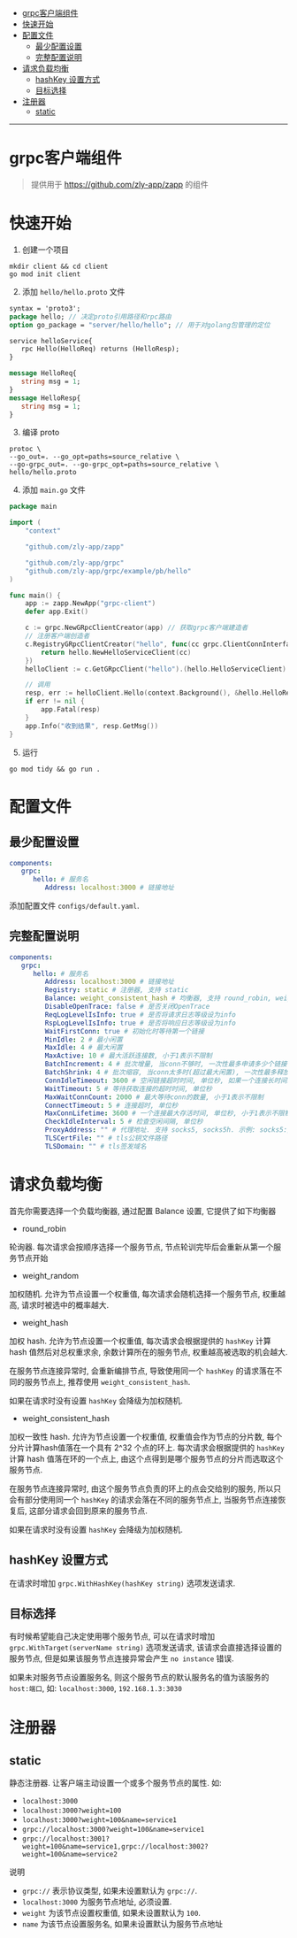 <!-- TOC -->

- [grpc客户端组件](#grpc%E5%AE%A2%E6%88%B7%E7%AB%AF%E7%BB%84%E4%BB%B6)
- [快速开始](#%E5%BF%AB%E9%80%9F%E5%BC%80%E5%A7%8B)
- [配置文件](#%E9%85%8D%E7%BD%AE%E6%96%87%E4%BB%B6)
    - [最少配置设置](#%E6%9C%80%E5%B0%91%E9%85%8D%E7%BD%AE%E8%AE%BE%E7%BD%AE)
    - [完整配置说明](#%E5%AE%8C%E6%95%B4%E9%85%8D%E7%BD%AE%E8%AF%B4%E6%98%8E)
- [请求负载均衡](#%E8%AF%B7%E6%B1%82%E8%B4%9F%E8%BD%BD%E5%9D%87%E8%A1%A1)
    - [hashKey 设置方式](#hashkey-%E8%AE%BE%E7%BD%AE%E6%96%B9%E5%BC%8F)
    - [目标选择](#%E7%9B%AE%E6%A0%87%E9%80%89%E6%8B%A9)
- [注册器](#%E6%B3%A8%E5%86%8C%E5%99%A8)
    - [static](#static)

<!-- /TOC -->

---

# grpc客户端组件

> 提供用于 https://github.com/zly-app/zapp 的组件

# 快速开始

1. 创建一个项目

```shell
mkdir client && cd client
go mod init client
```

2. 添加 `hello/hello.proto` 文件

```protobuf
syntax = 'proto3';
package hello; // 决定proto引用路径和rpc路由
option go_package = "server/hello/hello"; // 用于对golang包管理的定位

service helloService{
   rpc Hello(HelloReq) returns (HelloResp);
}

message HelloReq{
   string msg = 1;
}
message HelloResp{
   string msg = 1;
}
```

3. 编译 proto

```shell
protoc \
--go_out=. --go_opt=paths=source_relative \
--go-grpc_out=. --go-grpc_opt=paths=source_relative \
hello/hello.proto
```

4. 添加 `main.go` 文件

```go
package main

import (
	"context"

	"github.com/zly-app/zapp"

	"github.com/zly-app/grpc"
	"github.com/zly-app/grpc/example/pb/hello"
)

func main() {
	app := zapp.NewApp("grpc-client")
	defer app.Exit()

	c := grpc.NewGRpcClientCreator(app) // 获取grpc客户端建造者
	// 注册客户端创造者
	c.RegistryGRpcClientCreator("hello", func(cc grpc.ClientConnInterface) interface{} {
		return hello.NewHelloServiceClient(cc)
	})
	helloClient := c.GetGRpcClient("hello").(hello.HelloServiceClient) // 获取客户端

	// 调用
	resp, err := helloClient.Hello(context.Background(), &hello.HelloReq{Msg: "hello"})
	if err != nil {
		app.Fatal(resp)
	}
	app.Info("收到结果", resp.GetMsg())
}
```

5. 运行

```shell
go mod tidy && go run .
```

# 配置文件

## 最少配置设置

```yaml
components:
   grpc:
      hello: # 服务名
         Address: localhost:3000 # 链接地址
```

添加配置文件 `configs/default.yaml`.

## 完整配置说明

```yaml
components:
   grpc:
      hello: # 服务名
         Address: localhost:3000 # 链接地址
         Registry: static # 注册器, 支持 static
         Balance: weight_consistent_hash # 均衡器, 支持 round_robin, weight_random, weight_hash, weight_consistent_hash
         DisableOpenTrace: false # 是否关闭OpenTrace
         ReqLogLevelIsInfo: true # 是否将请求日志等级设为info
         RspLogLevelIsInfo: true # 是否将响应日志等级设为info
         WaitFirstConn: true # 初始化时等待第一个链接
         MinIdle: 2 # 最小闲置
         MaxIdle: 4 # 最大闲置
         MaxActive: 10 # 最大活跃连接数, 小于1表示不限制
         BatchIncrement: 4 # 批次增量, 当conn不够时, 一次性最多申请多少个链接
         BatchShrink: 4 # 批次缩容, 当conn太多时(超过最大闲置), 一次性最多释放多少个链接
         ConnIdleTimeout: 3600 # 空闲链接超时时间, 单位秒, 如果一个连接长时间未使用将被视为连接无效, 小于1表示永不超时
         WaitTimeout: 5 # 等待获取连接的超时时间, 单位秒
         MaxWaitConnCount: 2000 # 最大等待conn的数量, 小于1表示不限制
         ConnectTimeout: 5 # 连接超时, 单位秒
         MaxConnLifetime: 3600 # 一个连接最大存活时间, 单位秒, 小于1表示不限制
         CheckIdleInterval: 5 # 检查空闲间隔, 单位秒
         ProxyAddress: "" # 代理地址. 支持 socks5, socks5h. 示例: socks5://127.0.0.1:1080 socks5://127.0.0.1:1080 socks5://user:pwd@127.0.0.1:1080
         TLSCertFile: "" # tls公钥文件路径
         TLSDomain: "" # tls签发域名
```

# 请求负载均衡

首先你需要选择一个负载均衡器, 通过配置 Balance 设置, 它提供了如下均衡器

+ round_robin

轮询器. 每次请求会按顺序选择一个服务节点, 节点轮训完毕后会重新从第一个服务节点开始

+ weight_random

加权随机. 允许为节点设置一个权重值, 每次请求会随机选择一个服务节点, 权重越高, 请求时被选中的概率越大.

+ weight_hash

加权 hash. 允许为节点设置一个权重值, 每次请求会根据提供的 `hashKey` 计算 hash 值然后对总权重求余, 余数计算所在的服务节点, 权重越高被选取的机会越大.

在服务节点连接异常时, 会重新编排节点, 导致使用同一个 `hashKey` 的请求落在不同的服务节点上, 推荐使用 `weight_consistent_hash`.

如果在请求时没有设置 `hashKey` 会降级为加权随机.

+ weight_consistent_hash

加权一致性 hash. 允许为节点设置一个权重值, 权重值会作为节点的分片数, 每个分片计算hash值落在一个具有 2^32 个点的环上. 每次请求会根据提供的 `hashKey` 计算 hash 值落在环的一个点上, 由这个点得到是哪个服务节点的分片而选取这个服务节点.

在服务节点连接异常时, 由这个服务节点负责的环上的点会交给别的服务, 所以只会有部分使用同一个 `hashKey` 的请求会落在不同的服务节点上, 当服务节点连接恢复后, 这部分请求会回到原来的服务节点.

如果在请求时没有设置 `hashKey` 会降级为加权随机.

## hashKey 设置方式

在请求时增加 `grpc.WithHashKey(hashKey string)` 选项发送请求.

## 目标选择

有时候希望能自己决定使用哪个服务节点, 可以在请求时增加 `grpc.WithTarget(serverName string)` 选项发送请求, 该请求会直接选择设置的服务节点, 但是如果该服务节点连接异常会产生 `no instance` 错误.

如果未对服务节点设置服务名, 则这个服务节点的默认服务名的值为该服务的 `host:端口`, 如: `localhost:3000`, `192.168.1.3:3030`

# 注册器

## static

静态注册器. 让客户端主动设置一个或多个服务节点的属性. 如:

+ ```localhost:3000```
+ ```localhost:3000?weight=100```
+ ```localhost:3000?weight=100&name=service1```
+ ```grpc://localhost:3000?weight=100&name=service1```
+ ```grpc://localhost:3001?weight=100&name=service1,grpc://localhost:3002?weight=100&name=service2```

说明

+ `grpc://` 表示协议类型, 如果未设置默认为 `grpc://`.
+ `localhost:3000` 为服务节点地址, 必须设置.
+ `weight` 为该节点设置权重值, 如果未设置默认为 `100`.
+ `name` 为该节点设置服务名, 如果未设置默认为服务节点地址

